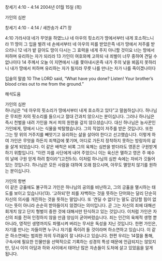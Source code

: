 창세기 4:10 - 4:14 
2004년 01월 15일 (목)

가인의 심판



창세기 4:10 - 4:14 / 새찬송가 471 장


4:10 가라사대 네가 무엇을 하였느냐 네 아우의 핏소리가 땅에서부터 내게 호소하느니라 
11 땅이 그 입을 벌려 네 손에서부터 네 아우의 피를 받았은즉 네가 땅에서 저주를 받으리니 
12 네가 밭 갈아도 땅이 다시는 그 효력을 네게 주지 아니할 것이요 너는 땅에서 피하며 유리하는 자가 되리라 
13 가인이 여호와께 고하되 내 죄벌이 너무 중하여 견딜 수 없나이다 
14 주께서 오늘 이 지면에서 나를 쫓아내시온즉 내가 주의 낯을 뵈옵지 못하리니 내가 땅에서 피하며 유리하는 자가 될지라 무릇 나를 만나는 자가 나를 죽이겠나이다 

입술의 말씀 
10 The LORD said, “What have you done? Listen! Your brother’s blood cries out to me from the ground.”

해석도움





가인의 심판  
하나님은 “네 아우의 핏소리가 땅에서부터 내게 호소하고 있다”고 말씀하십니다. 하나님은 무죄한 자의 핏소리를 들으시고 절대 간과치 않으시는 분이십니다. 그러나 하나님은 즉시 천벌을 내려 가인을 쳐서 피의 원한을 갚지 않으셨습니다. 대신 하나님은 농사꾼인 가인에게, 땅에서 나는 식물을 박탈했습니다. 그의 직업이 저주를 받은 것입니다. 또한 그는 땅 위의 거주지를 빼앗기고 유리하는 삶을 살아야 한다고 선고했습니다. 이렇게 하여 가인은 무엇을 하든지 죄책감에 쫓기며, 어디로 가든지 정착하지 못하는 방랑자의 삶을 살게 되었습니다. 이 같은 배척은 비록 그의 육체는 심판을 받더라도 영혼은 구원받게 하기 위함입니다. “이런 자를 사단에게 내어 주었으니 이는 육신은 멸하고 영은 주 예수의 날에 구원 얻게 하려 함이라”(고전5:5). 이처럼 하나님의 심판 속에는 자비가 깃들어 있는 것입니다. 하나님은 모든 사람을 대하여 오래 참으시며, 아무도 멸망치 않기를 원하는 분이십니다. 

가인의 항변  
이 같은 긍휼에도 불구하고 가인은 하나님의 공의를 비난하고, 그의 긍휼을 멸시하는 태도를 보이고 있습니다(13). ‘고하되’란 죄를 자백하는 것을 뜻하는 단어와는 달리 단순히 자신의 의사를 개진하는 것을 뜻하는 말입니다. 또 ‘견딜 수 없다’는 말도 감당할 힘이 없다는 뜻이 아니라 순순히 받아들이지 않겠다는 의미입니다. 곧 그는 자신의 죄에 대해선 회개치 않고 단지 형벌이 중한 것에 대해서만 탄식하고 있는 것입니다. 이처럼 가인은 자신의 죄를 전혀 인정하지 않을 만큼 양심이 굳어버렸습니다. 죄는 인간의 육체적 생명 뿐 아니라, 영적인 생명까지도 파멸시켜 버리는 무서운 독성을 지닌 것입니다. 한편 가인은, 자기를 만나는 자들이면 누구나 자기를 죽이려 들 것이라며 하소연하고 있습니다. 이 같은 하소연에는 범죄한 자의 두려움이 잘 나타나고 있습니다. 한편 우리는 14절을 통해, 구속사에 필요한 인물만을 선택적으로 기록하는 성경의 특성 때문에 언급되지는 않았지만, 당시 이미 아담과 하와 사이에서 태어난 많은 자손들이 도처에 살고 있었음을 알게 됩니다.